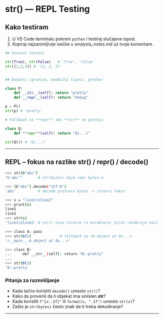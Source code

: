 # str() — REPL Testing

## Kako testiram

1. U VS Code terminalu pokreni `python` i testiraj slučajeve ispod.
2. Kopiraj najzanimljivije isečke u _analysis_notes.md_ uz tvoje komentare.

```python
## Osnovni testovi

str(True), str(False)   # 'True', 'False'
str([1,2,3]) # '[1, 2, 3]'


## Dodatni (granice, neobični tipovi, greške)

class P:
    def __str__(self): return "pretty"
    def __repr__(self): return "debug"

p = P()
str(p) # 'pretty'

# Fallback na **repr** ako **str** ne postoji

class Q:
    def **repr**(self): return "Q(...)"

str(Q()) # 'Q(...)'

```

---

## REPL – fokus na razlike str() / repr() / decode()

```bash
>>> str(b"abc")
"b'abc'"       # str(bytes) daje repr bytes-a

>>> (b"abc").decode("utf-8")
'abc'          # decode pretvara bytes -> stvarni tekst

>>> s = "line1\nline2"
>>> print(s)
line1
line2
>>> str(s)
'line1\nline2' # str() čuva stvarne \n karaktere; print renderuje novi red

>>> class A: pass
>>> str(A())             # fallback na <A object at 0x...>
'<__main__.A object at 0x...>'

>>> class B:
...     def __str__(self): return "B::pretty"
...
>>> str(B())
'B::pretty'
```

### Pitanja za razmišljanje

- Kada tačno koristiti `decode()` umesto `str()`?
- Kako da proveriš da li objekat ima smislen **str**?
- Kada koristiti `f"{x:.2f}"` ili `format(x, ".2f")` umesto `str(x)`?
- Zašto je `str(bytes)` često znak da ti treba dekodiranje?

---
